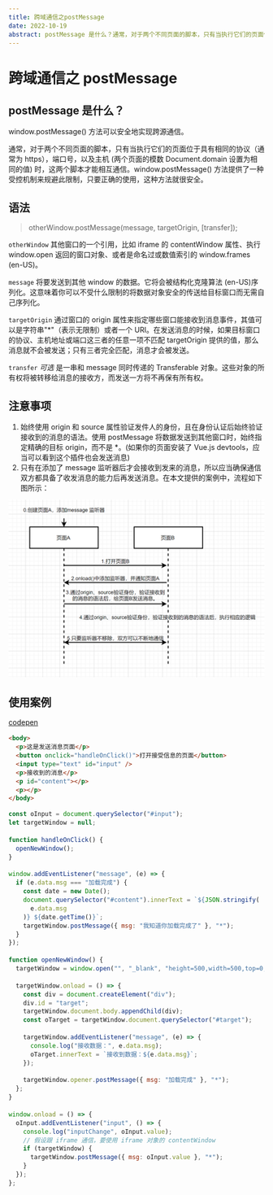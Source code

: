 ```yaml
---
title: 跨域通信之postMessage
date: 2022-10-19
abstract: postMessage 是什么？通常，对于两个不同页面的脚本，只有当执行它们的页面位于具有相同的协议（通常为 https），端口号，以及主机 (两个页面的模数 Document.domain设置为相同的值) 时，这两个脚本才能相互通信。window.postMessage() 方法提供了一种受控机制来规避此限制，只要正确的使用，这种方法就很安全。
---
```


# 跨域通信之 postMessage

## postMessage 是什么？

window.postMessage() 方法可以安全地实现跨源通信。

通常，对于两个不同页面的脚本，只有当执行它们的页面位于具有相同的协议（通常为 https），端口号，以及主机 (两个页面的模数 Document.domain 设置为相同的值) 时，这两个脚本才能相互通信。window.postMessage() 方法提供了一种受控机制来规避此限制，只要正确的使用，这种方法就很安全。

## 语法

> otherWindow.postMessage(message, targetOrigin, [transfer]);

`otherWindow`
其他窗口的一个引用，比如 iframe 的 contentWindow 属性、执行 window.open 返回的窗口对象、或者是命名过或数值索引的 window.frames (en-US)。

`message`
将要发送到其他 window 的数据。它将会被结构化克隆算法 (en-US)序列化。这意味着你可以不受什么限制的将数据对象安全的传送给目标窗口而无需自己序列化。

`targetOrigin`
通过窗口的 origin 属性来指定哪些窗口能接收到消息事件，其值可以是字符串"\*"（表示无限制）或者一个 URI。在发送消息的时候，如果目标窗口的协议、主机地址或端口这三者的任意一项不匹配 targetOrigin 提供的值，那么消息就不会被发送；只有三者完全匹配，消息才会被发送。

`transfer` _可选_
是一串和 message 同时传递的 Transferable 对象。这些对象的所有权将被转移给消息的接收方，而发送一方将不再保有所有权。

## 注意事项

1. 始终使用 origin 和 source 属性验证发件人的身份，且在身份认证后始终验证接收到的消息的语法。使用 postMessage 将数据发送到其他窗口时，始终指定精确的目标 origin，而不是 \*。(如果你的页面安装了 Vue.js devtools，应当可以看到这个插件也会发送消息)
2. 只有在添加了 message 监听器后才会接收到发来的消息，所以应当确保通信双方都具备了收发消息的能力后再发送消息。在本文提供的案例中，流程如下图所示：

![流程图](https://raw.githubusercontent.com/ivestszheng/images-store/18e3d31d8fce44880ff46b7c46662c8e2c588185/img/image-20221019220007387.png)

## 使用案例

[codepen](https://codepen.io/ivestszheng/pen/GRdaXEd)

```html
<body>
  <p>这是发送消息页面</p>
  <button onclick="handleOnClick()">打开接受信息的页面</button>
  <input type="text" id="input" />
  <p>接收到的消息</p>
  <p id="content"></p>
  <p></p>
</body>
```

```js
const oInput = document.querySelector("#input");
let targetWindow = null;

function handleOnClick() {
  openNewWindow();
}

window.addEventListener("message", (e) => {
  if (e.data.msg === "加载完成") {
    const date = new Date();
    document.querySelector("#content").innerText = `${JSON.stringify(
      e.data.msg
    )} ${date.getTime()}`;
    targetWindow.postMessage({ msg: "我知道你加载完成了" }, "*");
  }
});

function openNewWindow() {
  targetWindow = window.open("", "_blank", "height=500,width=500,top=0,left=0");

  targetWindow.onload = () => {
    const div = document.createElement("div");
    div.id = "target";
    targetWindow.document.body.appendChild(div);
    const oTarget = targetWindow.document.querySelector("#target");

    targetWindow.addEventListener("message", (e) => {
      console.log("接收数据：", e.data.msg);
      oTarget.innerText = `接收到数据：${e.data.msg}`;
    });

    targetWindow.opener.postMessage({ msg: "加载完成" }, "*");
  };
}

window.onload = () => {
  oInput.addEventListener("input", () => {
    console.log("inputChange", oInput.value);
    // 假设跟 iframe 通信，要使用 iframe 对象的 contentWindow
    if (targetWindow) {
      targetWindow.postMessage({ msg: oInput.value }, "*");
    }
  });
};
```
